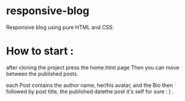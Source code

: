 # responsive-blog

 Responsive blog using pure HTML and CSS.
 
 
 # How to start :
 
 after cloning the project press the home.html page
 Then you can move between the published posts.
 
 each Post contains the  author name, her/his avatar, and the Bio
 then followed by post title, the published datethe post it's self for sure : ) .  
